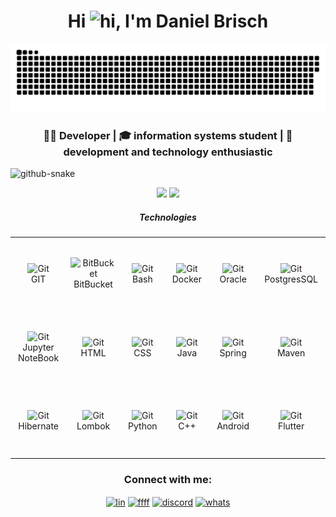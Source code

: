 <h1 align="center">Hi <img src="https://camo.githubusercontent.com/e8e7b06ecf583bc040eb60e44eb5b8e0ecc5421320a92929ce21522dbc34c891/68747470733a2f2f6d656469612e67697068792e636f6d2f6d656469612f6876524a434c467a6361737252346961377a2f67697068792e676966" alt="hi" width="40" height="40"/>, I'm Daniel Brisch</h1>

<picture>
  <source media="(prefers-color-scheme: dark)" srcset="https://raw.githubusercontent.com/DanielBrisch/DanielBrisch/output/github-contribution-grid-snake.svg" />
  <source media="(prefers-color-scheme: light)" srcset="https://raw.githubusercontent.com/DanielBrisch/DanielBrisch/output/github-contribution-grid-snake.svg" />
  <img alt="github-snake" src="https://raw.githubusercontent.com/DanielBrisch/DanielBrisch/output/github-contribution-grid-snake.svg" />
</picture>

<h3 align="center">👨‍💻 Developer | 🎓 information systems student | 🤖 development and technology
enthusiastic</h3>

<picture>
  <source media="(prefers-color-scheme: dark)" srcset="github-snake-dark.svg" />
  <source media="(prefers-color-scheme: light)" srcset="github-snake.svg" />
  <img alt="github-snake" src="github-snake.svg" />
</picture>

<p align="center">
<img src="https://github-readme-streak-stats.herokuapp.com/?user=DanielBrisch&theme=midnight-purple&hide_border=false" heigth="" width="425"/>
<img src="https://github-readme-stats.vercel.app/api?username=DanielBrisch&theme=midnight-purple&show_icons=true&hide_border=false&count_private=true" heigth="" width="400"/>
<p>

<table align= "center">
    <tr><h5 align="center">Technologies</h5>
        <td align="center" width="2000" height="112.43">
            <a>
        <img src="https://user-images.githubusercontent.com/25181517/192108372-f71d70ac-7ae6-4c0d-8395-51d8870c2ef0.png" width="48" height="48" alt="Git" />
            </a>
      <br>GIT
        </td>
        <td align="center" width="2000" height="112.43">
            <a>
        <img src="https://user-images.githubusercontent.com/25181517/192108375-268c35e6-ab26-44b2-88bf-e3121a4e5083.png" width="48" height="48" alt="BitBucket" />
            </a>
      <br>BitBucket
        </td>
        <td align="center" width="2000" height="112.43">
            <a>
        <img src="https://user-images.githubusercontent.com/25181517/192158606-7c2ef6bd-6e04-47cf-b5bc-da2797cb5bda.png" width="48" height="48" alt="Git" />
            </a>
      <br>Bash
        </td>
        <td align="center" width="2000" height="112.43">
            <a>
        <img src="https://user-images.githubusercontent.com/25181517/117207330-263ba280-adf4-11eb-9b97-0ac5b40bc3be.png" width="48" height="48" alt="Git" />
            </a>
      <br>Docker
      <td align="center" width="2000" height="112.43">
                <a>
            <img src="https://user-images.githubusercontent.com/25181517/117208736-bdedc080-adf5-11eb-912f-61c7d43705f6.png" width="48" height="48" alt="Git" />
                </a>
        <br>Oracle
            </td>
         <td align="center" width="2000" height="112.43">
             <a>
        <img src="https://user-images.githubusercontent.com/25181517/117208740-bfb78400-adf5-11eb-97bb-09072b6bedfc.png" width="48" height="48" alt="Git" />
            </a>
      <br>PostgresSQL
        </td>
        </tr>
        <td align="center" width="2000" height="112.43">
             <a>
        <img src="https://user-images.githubusercontent.com/25181517/183914128-3fc88b4a-4ac1-40e6-9443-9a30182379b7.png" width="48" height="48" alt="Git" />
            </a>
      <br>Jupyter NoteBook
        </td>
        <td align="center" width="2000" height="112.43">
             <a>
        <img src="https://user-images.githubusercontent.com/25181517/192158954-f88b5814-d510-4564-b285-dff7d6400dad.png" width="48" height="48" alt="Git" />
            </a>
      <br>HTML
        </td>
        <td align="center" width="2000" height="112.43">
             <a>
        <img src="https://user-images.githubusercontent.com/25181517/183898674-75a4a1b1-f960-4ea9-abcb-637170a00a75.png" width="48" height="48" alt="Git" />
            </a>
      <br>CSS
        </td>
        <td align="center" width="2000" height="112.43">
             <a>
        <img src="https://user-images.githubusercontent.com/25181517/117201156-9a724800-adec-11eb-9a9d-3cd0f67da4bc.png" width="48" height="48" alt="Git" />
            </a>
      <br>Java
        </td>
        <td align="center" width="2000" height="112.43">
             <a>
        <img src="https://user-images.githubusercontent.com/25181517/117201470-f6d56780-adec-11eb-8f7c-e70e376cfd07.png" width="48" height="48" alt="Git" />
            </a>
      <br>Spring
        </td>
        <td align="center" width="2000" height="112.43">
             <a>
        <img src="https://user-images.githubusercontent.com/25181517/117207242-07d5a700-adf4-11eb-975e-be04e62b984b.png" width="48" height="48" alt="Git" />
            </a>
      <br>Maven
        </td>
        </tr>
    <td align="center" width="2000" height="112.43">
             <a>
        <img src="https://user-images.githubusercontent.com/25181517/117207493-49665200-adf4-11eb-808e-a9c0fcc2a0a0.png" width="48" height="48" alt="Git" />
            </a>
      <br>Hibernate
        </td>
        <td align="center" width="2000" height="112.43">
             <a>
        <img src="https://user-images.githubusercontent.com/25181517/190229463-87fa862f-ccf0-48da-8023-940d287df610.png" width="48" height="48" alt="Git" />
            </a>
      <br>Lombok
        </td>
        <td align="center" width="2000" height="112.43">
             <a>
        <img src="https://user-images.githubusercontent.com/25181517/183423507-c056a6f9-1ba8-4312-a350-19bcbc5a8697.png" width="48" height="48" alt="Git" />
            </a>
      <br>Python
        </td>
        <td align="center" width="2000" height="112.43">
             <a>
        <img src="https://user-images.githubusercontent.com/25181517/192106073-90fffafe-3562-4ff9-a37e-c77a2da0ff58.png" width="48" height="48" alt="Git" />
            </a>
      <br>C++
        </td>
        <td align="center" width="2000" height="112.43">
             <a>
        <img src="https://user-images.githubusercontent.com/25181517/117269608-b7dcfb80-ae58-11eb-8e66-6cc8753553f0.png" width="48" height="48" alt="Git" />
            </a>
      <br>Android
        </td>
        <td align="center" width="2000" height="112.43">
             <a>
        <img src="https://user-images.githubusercontent.com/25181517/186150365-da1eccce-6201-487c-8649-45e9e99435fd.png" width="48" height="48" alt="Git" />
            </a>
      <br>Flutter
        </td>
    </tr>
</table>

<!--Contatos-->
<h3 align="center">Connect with me:</h3>
<p align="center">
<a href="https://www.linkedin.com/in/daniel-brisch-cibolli-27a4b0234/" target="blank"><img align="center" src="https://cdn-icons-png.flaticon.com/512/4138/4138130.png" alt="lin" height="37" width="38" /></a>
<a href="https://www.instagram.com/danielbrisch_/" target="blank"><img align="center" src="https://cdn-icons-png.flaticon.com/512/4138/4138124.png" alt="ffff" height="35" width="38" /></a> 
<a href="https://discord.gg/3dBFf5DHW4" target="blank"><img align="center" src="https://logodownload.org/wp-content/uploads/2017/11/discord-logo-1-1.png" alt="discord" height="" width="30" /></a>
<a href="https://api.whatsapp.com/send?phone=5546999347534" target="blank"><img align="center" src="https://static.vecteezy.com/system/resources/previews/018/819/299/non_2x/whatsapp-icon-transparent-free-png.png" alt="whats" height="40" width="" /></a>
</p>
